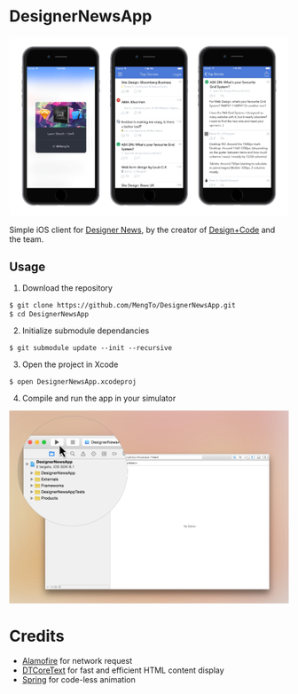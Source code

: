 # DesignerNewsApp

![](Screenshots/designer-news-app.jpg)

Simple iOS client for [Designer News][], by the creator of [Design+Code][] and the team.

## Usage

1) Download the repository

```
$ git clone https://github.com/MengTo/DesignerNewsApp.git
$ cd DesignerNewsApp
```
    
2) Initialize submodule dependancies

```
$ git submodule update --init --recursive
```

3) Open the project in Xcode

```
$ open DesignerNewsApp.xcodeproj
```

4) Compile and run the app in your simulator

![](Screenshots/designer-news-compile-and-run.jpg)


# Credits

- [Alamofire][] for network request
- [DTCoreText][] for fast and efficient HTML content display
- [Spring][] for code-less animation

[Alamofire]:https://github.com/Alamofire/Alamofire
[DTCoreText]:https://github.com/Cocoanetics/DTCoreText
[Design+Code]:http://designcode.io
[Designer News]:https://news.layervault.com
[Spring]:https://github.com/MengTo/Spring
